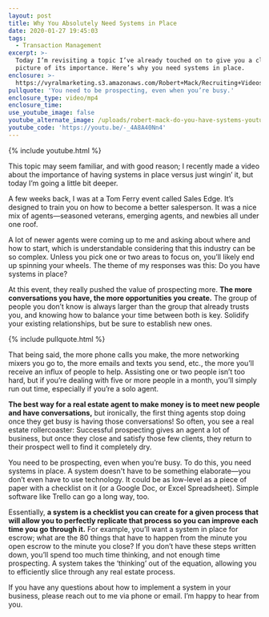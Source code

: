 ```yaml
---
layout: post
title: Why You Absolutely Need Systems in Place
date: 2020-01-27 19:45:03
tags:
  - Transaction Management
excerpt: >-
  Today I’m revisiting a topic I’ve already touched on to give you a clearer
  picture of its importance. Here’s why you need systems in place.
enclosure: >-
  https://vyralmarketing.s3.amazonaws.com/Robert+Mack/Recruiting+Videos/Why+You+Absolutely+Need+Systems+in+Place.mp4
pullquote: 'You need to be prospecting, even when you’re busy.'
enclosure_type: video/mp4
enclosure_time:
use_youtube_image: false
youtube_alternate_image: /uploads/robert-mack-do-you-have-systems-youtube.jpg
youtube_code: 'https://youtu.be/-_4A8A40Nn4'
---
```


{% include youtube.html %}

This topic may seem familiar, and with good reason; I recently made a video about the importance of having systems in place versus just wingin’ it, but today I’m going a little bit deeper.&nbsp;

A few weeks back, I was at a Tom Ferry event called Sales Edge. It’s designed to train you on how to become a better salesperson. It was a nice mix of agents—seasoned veterans, emerging agents, and newbies all under one roof.&nbsp;

A lot of newer agents were coming up to me and asking about where and how to start, which is understandable considering that this industry can be so complex. Unless you pick one or two areas to focus on, you’ll likely end up spinning your wheels. The theme of my responses was this: Do you have systems in place?

At this event, they really pushed the value of prospecting more. **The more conversations you have, the more opportunities you create.** The group of people you don’t know is always larger than the group that already trusts you, and knowing how to balance your time between both is key. Solidify your existing relationships, but be sure to establish new ones.&nbsp;

{% include pullquote.html %}

That being said, the more phone calls you make, the more networking mixers you go to, the more emails and texts you send, etc., the more you’ll receive an influx of people to help. Assisting one or two people isn’t too hard, but if you’re dealing with five or more people in a month, you’ll simply run out time, especially if you’re a solo agent.&nbsp;

**The best way for a real estate agent to make money is to meet new people and have conversations,** but ironically, the first thing agents stop doing once they get busy is having those conversations\! So often, you see a real estate rollercoaster: Successful prospecting gives an agent a lot of business, but once they close and satisfy those few clients, they return to their prospect well to find it completely dry.&nbsp;

You need to be prospecting, even when you’re busy. To do this, you need systems in place. A system doesn't have to be something elaborate—you don’t even have to use technology. It could be as low-level as a piece of paper with a checklist on it (or a Google Doc, or Excel Spreadsheet). Simple software like Trello can go a long way, too.&nbsp;

Essentially, **a system is a checklist you can create for a given process that will allow you to perfectly replicate that process so you can improve each time you go through it.** For example, you’ll want a system in place for escrow; what are the 80 things that have to happen from the minute you open escrow to the minute you close? If you don’t have these steps written down, you’ll spend too much time thinking, and not enough time prospecting. A system takes the ‘thinking’ out of the equation, allowing you to efficiently slice through any real estate process. &nbsp;

If you have any questions about how to implement a system in your business, please reach out to me via phone or email. I’m happy to hear from you.&nbsp;